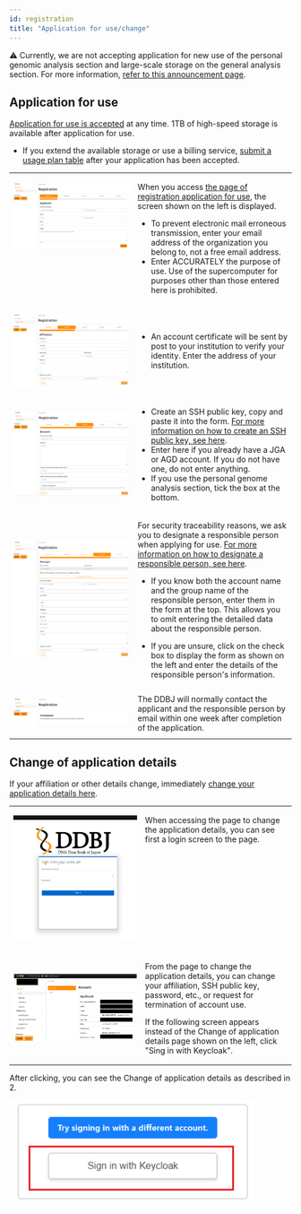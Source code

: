 ```yaml
---
id: registration
title: "Application for use/change"
---
```


&#x26A0;  Currently, we are not accepting application for new use of the personal genomic analysis section and large-scale storage on the general analysis section. For more information, [refer to this announcement page](/en/blog/2022-05-13-suspension-of-applications).

## Application for use

[Application for use is accepted](https://sc-account.ddbj.nig.ac.jp/en/application/registration) at any time. 1TB of high-speed storage is available after application for use.

- If you extend the available storage or use a billing service, [submit a usage plan table](/en/application/resource_extension) after your application has been accepted.


<table>
<tr>
<td width="400" valign="top">

![](Registration_EN_1.png)

</td>
<td width="400" valign="top">

When you access [the page of registration application for use](https://sc-account.ddbj.nig.ac.jp/en/application/registration), the screen shown on the left is displayed.

- To prevent electronic mail erroneous transmission, enter your email address of the organization you belong to, not a free email address.
- Enter ACCURATELY the purpose of use. Use of the supercomputer for purposes other than those entered here is prohibited.
    


</td>
</tr>


<tr>
<td>

![](Registration_EN_2.png)

</td>
<td>

- An account certificate will be sent by post to your institution to verify your identity. Enter the address of your institution.

</td>
</tr>

<tr>
<td>

![](Registration_EN_3.png)

</td>
<td>

- Create an SSH public key, copy and paste it into the form.
[For more information on how to create an SSH public key, see here](ssh_keys).
- Enter here if you already have a JGA or AGD account.
If you do not have one, do not enter anything.
- If you use the personal genome analysis section, tick the box at the bottom.

</td>
</tr>

<tr>
<td>

![](Registration_EN_4.png)

</td>
<td>

For security traceability reasons, we ask you to designate a responsible person when applying for use.
[For more information on how to designate a responsible person, see here](/en/application/#the-responsible-person).

- If you know both the account name and the group name of the responsible person, enter them in the form at the top.
This allows you to omit entering the detailed data about the responsible person.

- If you are unsure, click on the check box to display the form as shown on the left and enter the details of the responsible person's information.


</td>
</tr>



<tr>
<td>

![](Registration_EN_5.png)

</td>
<td>
The DDBJ will normally contact the applicant and the responsible person by email within one week after completion of the application.
</td>
</tr>

</table>




## Change of application details


If your affiliation or other details change, immediately [change your application details here](https://sc-account.ddbj.nig.ac.jp/auth/realms/master/protocol/openid-connect/auth?client_id=sc&scope=openid&response_type=code&redirect_uri=https%3A%2F%2Fsc-account.ddbj.nig.ac.jp%2Fapi%2Fauth%2Fcallback%2Fkeycloak&state=6ygcuJParJ3i8ZlDMnKicXvW3MxkWp4t06IBKOVAbIE&code_challenge=hDLDfyOsqUc58Z-xzzz1g5ybLDycWgY7UV8e-qu1jd8&code_challenge_method=S256).



<table>
<tr>
<td width="400" valign="top">

![](Change_login.png)

</td>
<td width="400" valign="top">

When accessing the page to change the application details, you can see first a login screen to the page.

</td>
</tr>


<tr>
<td>

![](Change_App_EN.png)

</td>
<td>

From the page to change the application details, you can change your affiliation, SSH public key, password, etc., or request for termination of account use.

If the following screen appears instead of the Change of application details page shown on the left, click "Sing in with Keycloak". 

</td>
</tr>
</table>

After clicking, you can see the Change of application details as described in 2.

![](Keycload.png)


